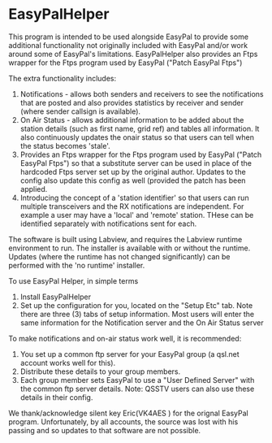 # EasyPalHelper
This program is intended to be used alongside EasyPal to provide some additional functionality not originally included with EasyPal and/or work around some of EasyPal's limitations. EasyPalHelper also provides an Ftps wrapper for the Ftps program used by EasyPal ("Patch EasyPal Ftps")

The extra functionality includes:
1. Notifications - allows both senders and receivers to see the notifications that are posted and also provides statistics by receiver and sender (where sender callsign is available).
2. On Air Status - allows additional information to be added about the station details (such as first name, grid ref) and tables all information. It also continuously updates the onair status so that users can tell when the status becomes 'stale'.
3. Provides an Ftps wrapper for the Ftps program used by EasyPal ("Patch EasyPal Ftps") so that a substitute server can be used in place of the hardcoded Ftps server set up by the original author. Updates to the config also update this config as well (provided the patch has been applied.
4. Introducing the concept of a 'station identifier' so that users can run multiple transceivers and the RX notifications are independent. For example a user may have a 'local' and 'remote' station. THese can be identified separately with notifications sent for each.

The software is built using Labview, and requires the Labview runtime environment to run.
The installer is available with or without the runtime. Updates (where the runtime has not changed significantly) can be performed with the 'no runtime' installer.

To use EasyPal Helper, in simple terms
1. Install EasyPalHelper
2. Set up the configuration for you, located on the "Setup Etc" tab. Note there are three (3) tabs of setup information. Most users will enter the same information for the Notification server and the On Air Status server

To make notifications and on-air status work well, it is recommended:
1. You set up a common ftp server for your EasyPal group (a qsl.net account works well for this).
2. Distribute these details to your group members.
3. Each group member sets EasyPal to use a "User Defined Server" with the common ftp server details.
Note: QSSTV users can also use these details in their config.

We thank/acknowledge silent key Eric(VK4AES ) for the orignal EasyPal program. Unfortunately, by all accounts, the source was lost with his passing and so updates to that software are not possible.

